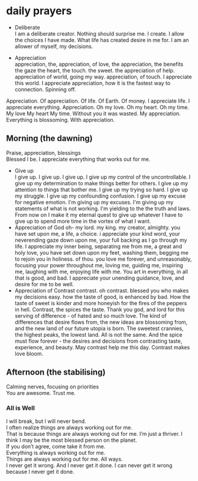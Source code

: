 # daily prayers

- Deliberate  
I am a deliberate creator. Nothing should surprise me. I create. I allow the choices I have made. What life has created desire in me for. I am an allower of myself, my decisions.  
  
- Appreciation   
appreciation, the, appreciation, of love, the appreciation, the benefits the gaze the heart, the touch. the sweet. the appreciation of help. appreciation of world, going my way. appreciation, of touch. I appreciate this world. I appreciate appreciation, how it is the fastest way to connection. Spinning off.  
  
Appreciation. Of appreciation. Of life. Of Earth. Of money. I appreciate life. I appreciate everything. Appreciation. Oh my love. Oh my heart. Oh my time. My love My heart My time. Without you it was wasted. My appreciation. Everything is blossoming. With appreciation.  
  
## Morning (the dawning)  
Praise, appreciation, blessings  
Blessed I be. I appreciate everything that works out for me.  

- Give up  
I give up. I give up. I give up. I give up my control of the uncontrollable. I give up my determination to make things better for others. I give up my attention to things that bother me. I give up my trying so hard. I give up my struggle. I give up my confounding confusion. I give up my excuse for negative emotion. I'm giving up my excuses. I'm giving up my statements of what is not working. I'm yielding to the the truth and laws. 
From now on I make it my eternal quest to give up whatever I have to give up to spend more time in the vortex of what I want. 
- Appreciation of God
oh- my lord. my king. my creator, almighty. you have set upon me, a life, a choice. i appreciate your kind word, your neverending gaze down upon me, your full backing as I go through my life. 
I appreciate my inner being, separating me from me, a great and holy love, you have set down upon my feet, washing them, begging me to rejoin you in holiness. of thou. you love me forever, and unreasonably, focusing your power throughout me, loving me, guiding me, inspiring me, laughing with me, enjoying life with me. You art in everything, in all that is good, and bad. I appreciate your unending guidance, love, and desire for me to be well. 
- Appreciation of Contrast
contrast. oh contrast. blessed you who makes my decisions easy. how the taste of good, is enhanced by bad. How the taste of sweet is kinder and more honeyish for the fires of the peppers in hell. 
Contrast, the spices the taste. Thank you god, and lord for this serving of difference - of hated and so much love. The kind of differences that desire flows from, the new ideas are blossoming from, and the new land of our future utopia is born. The sweetest crannies, the highest peaks, the lowest land. All is not the same. And the spice must flow forever - the desires and decisions from contrasting taste, experience, and beauty. May contrast help me this day. 
Contrast makes love bloom.  
## Afternoon (the stabilising)  

Calming nerves, focusing on priorities  
You are awesome. Trust me.  
  
### All is Well  
I will break, but I will never bend.  
I often realize things are always working out for me.   
That is because things are always working out for me. I’m just a thriver. I think I may be the most blessed person on the planet.   
If you don’t agree, come take it from me.  
Everything is always working out for me.  
Things are always working out for me. All ways.  
I never get it wrong. And I never get it done. I can never get it wrong because I never get it done.  

